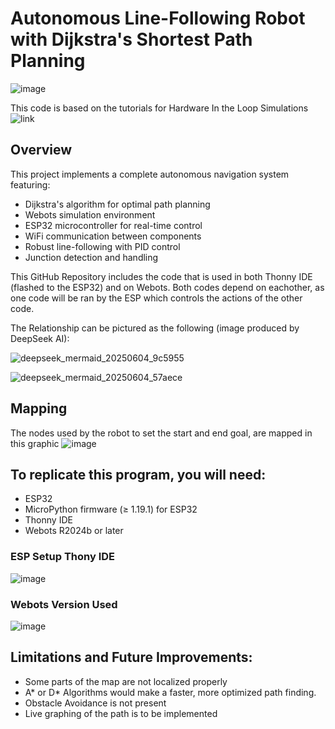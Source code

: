 # Autonomous Line-Following Robot with Dijkstra's Shortest Path Planning

![image](https://github.com/user-attachments/assets/22d16e16-aae8-4662-8503-2299405d7497)

This code is based on the tutorials for Hardware In the Loop Simulations ![link](https://felipenmartins.github.io/Robotics-Simulation-Labs/Lab7/) 

## Overview
This project implements a complete autonomous navigation system featuring:
- Dijkstra's algorithm for optimal path planning
- Webots simulation environment
- ESP32 microcontroller for real-time control
- WiFi communication between components
- Robust line-following with PID control
- Junction detection and handling

This GitHub Repository includes the code that is used in both Thonny IDE (flashed to the ESP32) and on Webots. 
Both codes depend on eachother, as one code will be ran by the ESP which controls the actions of the other code. 

The Relationship can be pictured as the following (image produced by DeepSeek AI):

![deepseek_mermaid_20250604_9c5955](https://github.com/user-attachments/assets/eb3ce27f-02f2-473d-8f8f-be954de869c6)

![deepseek_mermaid_20250604_57aece](https://github.com/user-attachments/assets/4ee71566-1e74-46c1-965e-f2d9ad8fbeb3)



## Mapping
The nodes used by the robot to set the start and end goal, are mapped in this graphic
![image](https://github.com/user-attachments/assets/5fd49e28-e9a7-4522-8e47-a8f4337e9d40)

## To replicate this program, you will need:
  * ESP32
  * MicroPython firmware (≥ 1.19.1) for ESP32
  * Thonny IDE
  * Webots R2024b or later

### ESP Setup Thony IDE

![image](https://github.com/user-attachments/assets/59ec68b6-a462-4416-a4b3-2149837392d4)

### Webots Version Used

![image](https://github.com/user-attachments/assets/1a2ed2b7-3268-4439-bbf9-27dbef28b19a)



## Limitations and Future Improvements:
  * Some parts of the map are not localized properly
  * A* or D* Algorithms would make a faster, more optimized path finding.
  * Obstacle Avoidance is not present
  * Live graphing of the path is to be implemented
